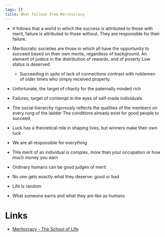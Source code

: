 ```yaml
---
tags: []
title: What follows from Meritocracy
---
```


- It follows that a world in which the success is attributed to those with merit, failure is attributed to those without. They are responsible for their failure.
- Meritocratic societies are those in which all have the opportunity to succeed based on their own merits, regardless of background.
    An element of justice in the distribution of rewards, and of poverty
    Low status is deserved
    - Succeeding in spite of lack of connections contrast with noblemen of older times who simply received property.
- Unfortunate, the target of charity for the paternally minded rich 
- Failures, target of contempt in the eyes of self-made individuals
- The social hierarchy rigorously reflects the qualities of the members on every rung of the ladder
    The conditions already exist for good people to succeed,

- Luck has a theoretical role in shaping lives, but winners make their own luck
- We are all responsible for everything
- THe merit of an individual is complex, more than your occupation or how much money you earn
- Ordinary humans can be good judges of merit
- No one gets exactly what they deserve: good or bad
- Life is random
- What someone earns and what they are like as humans

# Links
- [Meritocracy - The School of Life](https://www.youtube.com/watch?v=bTDGdKaMDhQ)
